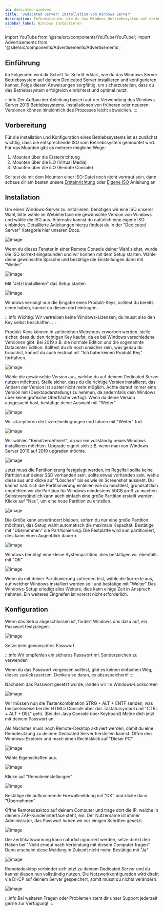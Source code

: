 ```yaml
---
id: dedicated-windows
title: 'Dedicated Server: Installation von Windows Server'
description: Informationen, wie du das Windows Betriebssystem auf deinem Dedicated Server von ZAP-Hosting installieren kannst - ZAP-Hosting.com Dokumentation
sidebar_label: Windows installieren
---
```



import YouTube from '@site/src/components/YouTube/YouTube';
import Advertisements from '@site/src/components/Advertisements/Advertisements';

## Einführung

Im Folgenden wird dir Schritt für Schritt erklärt, wie du das Windows Server Betriebssystem auf deinem Dedicated Server installieren und konfigurieren kannst. Folge diesen Anweisungen sorgfältig, um sicherzustellen, dass du das Betriebssystem erfolgreich einrichtest und optimal nutzt.

<YouTube videoId="yEjQOrcEus0" title="Setup a Dedicated Server and install Windows easily!" description="Hast du das Gefühl, dass du etwas besser verstehst, wenn du es in Aktion siehst?  Wir haben etwas für dich! Tauche ab in unser Video, welches alles für dich zusammenfasst. Egal, ob du es eilig hast oder einfach nur Informationen auf möglichst verständliche Art und Weise aufnehmen möchtest!"/>

:::info
Der Aufbau der Anleitung basiert auf der Verwendung des Windows Server 2019 Betriebssystems. Installationen von früheren oder neueren Versionen können hinsichtlich des Prozesses leicht abweichen. 
:::

## Vorbereitung

Für die Installation und Konfiguration eines Betriebssystems ist es zunächst wichtig, dass die entsprechende ISO vom Betriebssystem gemountet wird. Für das Mounten gibt es mehrere mögliche Wege: 

1. Mounten über die Ersteinrichtung
2. Mounten über die iLO (Virtual Media)
3. Mounten über die iLO (Remote Console)

Solltest du mit dem Mounten einer ISO-Datei noch nicht vertraut sein, dann schaue dir am besten unsere [Ersteinrichtung](dedicated-setup.md) oder [Eigene ISO](dedicated-iso.md) Anleitung an



## Installation
Um einen Windows-Server zu installieren, benötigen wir eine ISO unserer Wahl, bitte wähle im Webinterface die gewünschte Version von Windows und wähle die ISO aus. Alternativ kannst du natürlich eine eigene ISO einbinden. Detaillierte Anleitungen hierzu findest du in der "Dedicated Server" Kategorie hier unseren Docs.

![image](https://user-images.githubusercontent.com/13604413/159173695-ffbd74a1-1d75-4549-a95a-c5d3d90d6a2b.png)

Wenn du dieses Fenster in einer Remote Console deiner Wahl siehst, wurde die ISO korrekt eingebunden und wir können mit dem Setup starten.
Wähle deine gewünschte Sprache und bestätige die Einstellungen dann mit "Weiter"

![image](https://user-images.githubusercontent.com/13604413/159173696-bcb199cb-4f24-439e-a69f-eab78717cb8e.png)

Mit "Jetzt installieren" das Setup starten.

![image](https://user-images.githubusercontent.com/13604413/159173700-10bf989c-8eb0-4e05-8d8a-3bc2f246d720.png)

Windows verlangt nun die Eingabe eines Produkt-Keys, solltest du bereits einen haben, kannst du diesen dort eintragen.

:::info
Wichtig: Wir vertreiben keine Windows-Lizenzen, du musst also den Key selbst beschaffen.
:::

Produkt-Keys können in zahlreichen Webshops erworben werden, stelle sicher, dass du den richtigen Key kaufst, da es bei Windows verschiedene Versionen gibt.
Bei 2019 z.B. die normale Edition und die sogenannte Datacenter Edition.
Solltest du dir noch unsicher sein, was genau du brauchst, kannst du auch erstmal mit "Ich habe keinen Produkt Key" fortfahren.

![image](https://screensaver01.zap-hosting.com/index.php/s/jH5dYQBq7FtT2SL/preview)

Wähle die gewünschte Version aus, welche du auf deinem Dedicated Server nutzen möchtest.
Stelle sicher, dass du die richtige Version installierst, das Ändern der Version ist später nicht mehr möglich.
Achte darauf immer eine Version mit (Desktopdarstellung) zu nehmen, da andernfalls dein Windows über keine grafische Oberfläche verfügt.
Wenn du deine Version ausgesucht hast, bestätige deine Auswahl mit "Weiter"

![image](https://user-images.githubusercontent.com/13604413/159173708-abbfb688-59c7-4f3c-b23b-fe283b36faa2.png)

Wir akzeptieren die Lizenzbedingungen und fahren mit "Weiter" fort.

![image](https://user-images.githubusercontent.com/13604413/159173715-0c8dad45-63fb-46cc-974c-947b12c60cf0.png)

Wir wählen "Benutzerdefiniert", da wir ein vollständig neues Windows installieren möchten. Upgrade eignet sich z.B. wenn man von Windows Server 2016 auf 2019 upgraden möchte.

![image](https://user-images.githubusercontent.com/13604413/159173718-ed77b5c6-2680-4b8c-a932-db0b67dd8219.png)

Jetzt muss die Partitionierung festgelegt werden, im Regelfall sollte keine Partition auf deiner SSD vorhanden sein, sollte etwas vorhanden sein, wähle diese aus und klicke auf "Löschen" bis es wie im Screenshot aussieht.
Du kannst natürlich die Partitionierung einteilen wie du möchtest, grundsätzlich empfehlen wir die Partition für Windows mindestens 50GB groß zu machen. Selbstverständlich kann auch einfach eine große Partition erstellt werden.
Klicke auf "Neu", um eine neue Partition zu erstellen.

![image](https://user-images.githubusercontent.com/13604413/159173722-b2b81a13-89b9-4998-b533-ff19435f3a26.png)

Die Größe kann unverändert bleiben, sofern du nur eine große Partition möchtest, das Setup wählt automatisch die maximale Kapazität.
Bestätige mit "Übernehmen" die Partitionierung. Die Festplatte wird nun partitioniert, dies kann einen Augenblick dauern.

![image](https://user-images.githubusercontent.com/13604413/159173723-7de7b414-c03f-4050-ab53-aef52ce1ca3f.png)

Windows benötigt eine kleine Systempartition, dies bestätigen wir ebenfalls mit "OK"

![image](https://user-images.githubusercontent.com/13604413/159173729-b72212d8-1ce3-4ef4-a194-6d930996722a.png)

Wenn du mit deiner Partitionierung zufrieden bist, wähle die korrekte aus, auf welcher Windows installiert werden soll und bestätige mit "Weiter"
Das Windows-Setup erledigt alles Weitere, dies kann einige Zeit in Anspruch nehmen.
Ein weiteres Eingreifen ist vorerst nicht erforderlich.

## Konfiguration

Wenn das Setup abgeschlossen ist, fordert Windows uns dazu auf, ein Passwort festzulegen.

![image](https://user-images.githubusercontent.com/13604413/159173733-f521eaa9-2fe7-4c80-ac0f-d4c6b0231e9c.png)

Setze dein gewünschtes Passwort.

:::info
Wir empfehlen ein sicheres Passwort mit Sonderzeichen zu verwenden

Wenn du das Passwort vergessen solltest, gibt es keinen einfachen Weg, dieses zurückzusetzen. Denke also daran, es abzuspeichern!
:::

Nachdem das Passwort gesetzt wurde, landen wir im Windows-Lockscreen

![image](https://user-images.githubusercontent.com/13604413/159173737-9e18d560-c6d3-4f7d-b1bf-6d49dab58d3b.png)

Wir müssen nun die Tastenkombination STRG + ALT + ENTF senden, was beispielsweise bei der HTML5 Console über das Tastatursymbol und "CTRL + ALT + DEL" geht.
(Bei der Java Console über Keyboard)
Melde dich jetzt mit deinem Passwort an.

Als Nächstes muss noch Remote-Desktop aktiviert werden, damit du eine Remotesitzung zu deinem Dedicated Server herstellen kannst.
Öffne den Windows-Explorer und mach einen Rechtsklick auf "Dieser PC"

![image](https://user-images.githubusercontent.com/13604413/159173740-eb71a7df-f3cc-4ca5-a2e1-d53271b4dac9.png)

Wähle Eigenschaften aus.

![image](https://user-images.githubusercontent.com/13604413/159173751-d7122d43-6321-4962-94cc-b5d92f2e2f34.png)

Klicke auf "Remoteeinstellungen" 

![image](https://user-images.githubusercontent.com/13604413/159173761-191cfd5d-4d4e-4080-a1ae-6dd49592cf8b.png)

Bestätige die aufkommende Firewallmeldung mit "OK" und klicke dann "Übernehmen"

Öffne Remotedesktop auf deinem Computer und trage dort die IP, welche in deinem ZAP-Kundeninterface steht, ein.
Der Nutzername ist immer Administrator, das Passwort haben wir vor einigen Schritten gesetzt.

![image](https://user-images.githubusercontent.com/13604413/159173764-11064fab-0fd4-456a-bfc8-8c85cf0bb20b.png)

Die Zertifikatswarnung kann natürlich ignoriert werden, setze direkt den Haken bei "Nicht erneut nach Verbindung mit diesem Computer fragen"
Dann erscheint diese Meldung in Zukunft nicht mehr. Bestätige mit "Ja"

![image](https://user-images.githubusercontent.com/13604413/159173765-4b928fea-9a5d-4549-897f-77cdf21e0462.png)

Remotedesktop verbindet sich jetzt zu deinem Dedicated Server und du kannst diesen nun vollständig nutzen.
Die Netzwerkkonfiguration wird direkt via DHCP auf deinem Server gespeichert, somit musst du nichts verändern.

![image](https://user-images.githubusercontent.com/13604413/159173768-3dea37b5-fd8d-4e0d-89c7-e7101189d8c3.png)

:::info
Bei weiteren Fragen oder Problemen steht dir unser Support jederzeit gerne zur Verfügung!
:::
